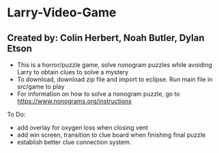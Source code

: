 # Larry-Video-Game
## Created by: Colin Herbert, Noah Butler, Dylan Etson

- This is a horror/puzzle game, solve nonogram puzzles while avoiding Larry to obtain clues to solve a mystery
- To download, download zip file and import to eclipse. Run main file in src/game to play
- For information on how to solve a nonogram puzzle, go to https://www.nonograms.org/instructions

To Do: 
- add overlay for oxygen loss when closing vent
- add win screen, transition to clue board when finishing final puzzle
- establish better clue connection system.
